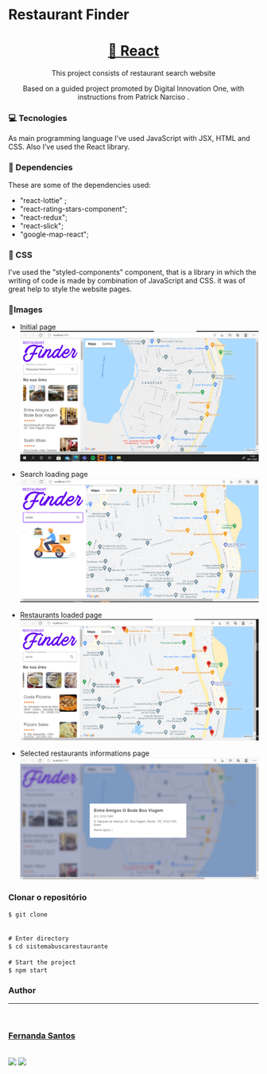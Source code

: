 # Restaurant Finder
<h1 align="center">
    <a href="https://pt-br.reactjs.org/">🔗 React</a>
</h1>
<p align="center">This project consists of restaurant search website</p>
<p align="center">Based on a guided project promoted by Digital Innovation One, with instructions from Patrick Narciso .</p>


### :computer: Tecnologies
As main programming language I’ve used JavaScript with JSX, HTML and CSS. Also I’ve used the React library.


### :dizzy: Dependencies
These are some of the dependencies used:
* "react-lottie" ;
* "react-rating-stars-component";
* "react-redux";
* "react-slick";
* "google-map-react";


### :art: CSS
I've used the "styled-components" component, that is a library in which the writing of code is made by combination of JavaScript and CSS. it was of great help to style the website pages.

### :camera_flash:Images

* Initial page
![img home](https://github.com/sfernanda1/busca-restaurantes/blob/main/img1.PNG)

* Search loading page
![img loading](https://github.com/sfernanda1/busca-restaurantes/blob/main/img2.png)

* Restaurants loaded page
![img loaded](https://github.com/sfernanda1/busca-restaurantes/blob/main/img3.PNG)

* Selected restaurants informations page
![img info](https://github.com/sfernanda1/busca-restaurantes/blob/main/img4.PNG)


### Clonar o repositório
    $ git clone 

    
    # Enter directory
    $ cd sistemabuscarestaurante

    # Start the project
    $ npm start


### Author
---

<a href="https://github.com/sfernanda1">
 <img style="border-radius: 50%;" src="https://media.discordapp.net/attachments/764222826952523808/897179296802684978/WhatsApp_Image_2021-10-11_at_14.15.11.jpeg" width="100px;" alt=""/>
 <br />
 <h3>Fernanda Santos</h3>
  <br />
 <a href = "mailto:sfernanda1@outlook.com"><img src="https://img.shields.io/badge/Microsoft_Outlook-0078D4?style=for-the-badge&logo=microsoft-outlook&logoColor=white" target="_blank"></a>
  <a href="https://www.linkedin.com/in/fernanda-dos-santos-silva-224377213/" target="_blank"><img src="https://img.shields.io/badge/-LinkedIn-%230077B5?style=for-the-badge&logo=linkedin&logoColor=white" target="_blank"></a> 




